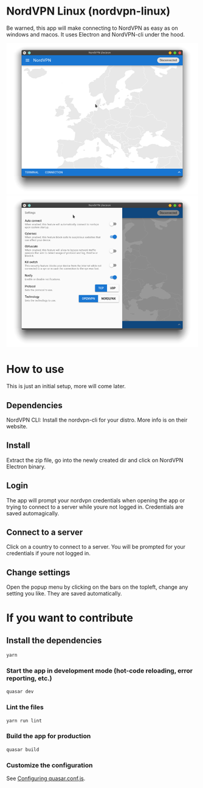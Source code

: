 # NordVPN Linux (nordvpn-linux)

Be warned, this app will make connecting to NordVPN as easy as on windows and macos. It uses Electron and NordVPN-cli under the hood.

![NordVPN Linux](/screens/Screenshot_20200228_083241.png?raw=true "Optional Title")
![NordVPN Linux Settings](/screens/Screenshot_20200228_083319.png?raw=true "Optional Title")

# How to use

This is just an initial setup, more will come later.

## Dependencies
NordVPN CLI: Install the nordvpn-cli for your distro. More info is on their website.

## Install
Extract the zip file, go into the newly created dir and click on NordVPN Electron binary.

## Login
The app will prompt your nordvpn credentials when opening the app or trying to connect to a server while youre not logged in. Credentials are saved automagically.

## Connect to a server
Click on a country to connect to a server. You will be prompted for your credentials if youre not logged in.

## Change settings
Open the popup menu by clicking on the bars on the topleft, change any setting you like. They are saved automatically.

# If you want to contribute

## Install the dependencies
```bash
yarn
```

### Start the app in development mode (hot-code reloading, error reporting, etc.)
```bash
quasar dev
```

### Lint the files
```bash
yarn run lint
```

### Build the app for production
```bash
quasar build
```

### Customize the configuration
See [Configuring quasar.conf.js](https://quasar.dev/quasar-cli/quasar-conf-js).

